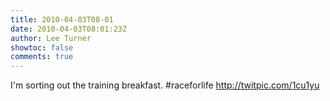 ```yaml
---
title: 2010-04-03T08-01
date: 2010-04-03T08:01:23Z
author: Lee Turner
showtoc: false
comments: true
---
```


I'm sorting out the training breakfast. #raceforlife http://twitpic.com/1cu1yu

